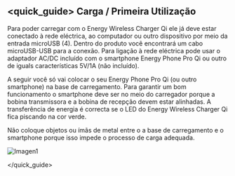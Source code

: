 ## <quick_guide> Carga / Primeira Utilização

Para poder carregar com o Energy Wireless Charger Qi ele já deve estar conectado à rede eléctrica, ao computador ou outro dispositivo por meio da entrada microUSB (4). Dentro do produto você encontrará um cabo microUSB-USB para a conexão. Para ligação à rede eléctrica pode usar o adaptador AC/DC incluído com o smartphone Energy Phone Pro Qi ou outro de iguals características 5V/1A (não incluído).

A seguir você só vai colocar o seu Energy Phone Pro Qi (ou outro smartphone) na base de carregamento. Para garantir um bom funcionamento o smartphone deve ser no meio do carregador porque a bobina transmissora e a bobina de recepção devem estar alinhadas. A transferência de energia é correcta se o LED do Energy Wireless Charger Qi fica piscando na cor verde.

Não coloque objetos ou ímãs de metal entre o a base de carregamento e o smartphone porque isso impede o processo de carga adequada.


![Imagen1](http://static.energysistem.com/images/manuals/42055/5450b9e84d7f1.jpg)

</quick_guide>
